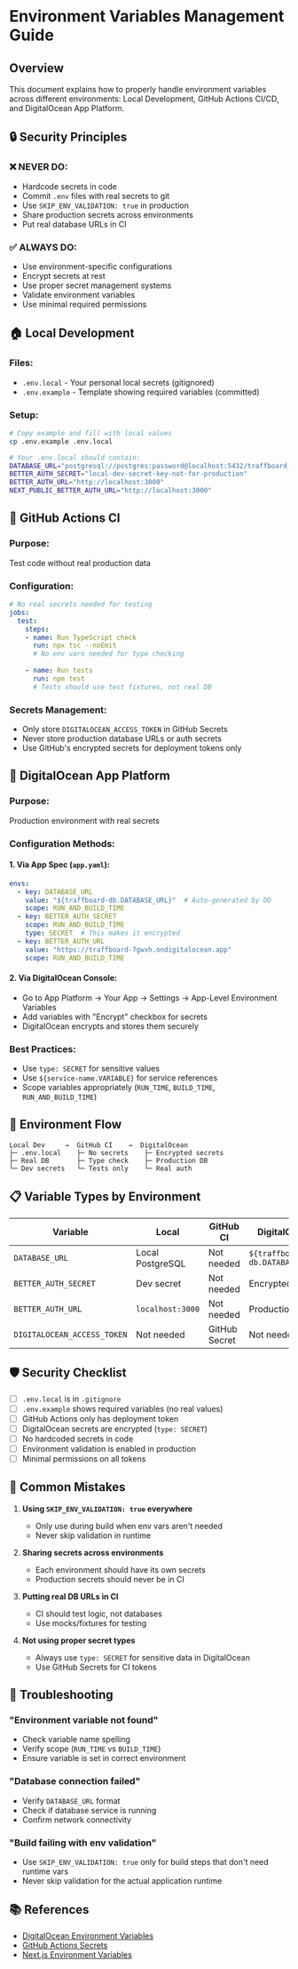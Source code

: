 # Environment Variables Management Guide

## Overview
This document explains how to properly handle environment variables across different environments: Local Development, GitHub Actions CI/CD, and DigitalOcean App Platform.

## 🔒 Security Principles

### ❌ NEVER DO:
- Hardcode secrets in code
- Commit `.env` files with real secrets to git
- Use `SKIP_ENV_VALIDATION: true` in production
- Share production secrets across environments
- Put real database URLs in CI

### ✅ ALWAYS DO:
- Use environment-specific configurations
- Encrypt secrets at rest
- Use proper secret management systems
- Validate environment variables
- Use minimal required permissions

## 🏠 Local Development

### Files:
- `.env.local` - Your personal local secrets (gitignored)
- `.env.example` - Template showing required variables (committed)

### Setup:
```bash
# Copy example and fill with local values
cp .env.example .env.local

# Your .env.local should contain:
DATABASE_URL="postgresql://postgres:password@localhost:5432/traffboard_dev"
BETTER_AUTH_SECRET="local-dev-secret-key-not-for-production"
BETTER_AUTH_URL="http://localhost:3000"
NEXT_PUBLIC_BETTER_AUTH_URL="http://localhost:3000"
```

## 🤖 GitHub Actions CI

### Purpose: 
Test code without real production data

### Configuration:
```yaml
# No real secrets needed for testing
jobs:
  test:
    steps:
    - name: Run TypeScript check
      run: npx tsc --noEmit
      # No env vars needed for type checking
    
    - name: Run tests  
      run: npm test
      # Tests should use test fixtures, not real DB
```

### Secrets Management:
- Only store `DIGITALOCEAN_ACCESS_TOKEN` in GitHub Secrets
- Never store production database URLs or auth secrets
- Use GitHub's encrypted secrets for deployment tokens only

## 🌊 DigitalOcean App Platform

### Purpose:
Production environment with real secrets

### Configuration Methods:

#### 1. Via App Spec (`app.yaml`):
```yaml
envs:
  - key: DATABASE_URL
    value: "${traffboard-db.DATABASE_URL}"  # Auto-generated by DO
    scope: RUN_AND_BUILD_TIME
  - key: BETTER_AUTH_SECRET
    scope: RUN_AND_BUILD_TIME
    type: SECRET  # This makes it encrypted
  - key: BETTER_AUTH_URL
    value: "https://traffboard-7gwxh.ondigitalocean.app"
    scope: RUN_AND_BUILD_TIME
```

#### 2. Via DigitalOcean Console:
- Go to App Platform → Your App → Settings → App-Level Environment Variables
- Add variables with "Encrypt" checkbox for secrets
- DigitalOcean encrypts and stores them securely

### Best Practices:
- Use `type: SECRET` for sensitive values
- Use `${service-name.VARIABLE}` for service references
- Scope variables appropriately (`RUN_TIME`, `BUILD_TIME`, `RUN_AND_BUILD_TIME`)

## 🔄 Environment Flow

```
Local Dev     →  GitHub CI    →  DigitalOcean
├─ .env.local    ├─ No secrets    ├─ Encrypted secrets
├─ Real DB       ├─ Type check    ├─ Production DB  
└─ Dev secrets   └─ Tests only    └─ Real auth
```

## 📋 Variable Types by Environment

| Variable | Local | GitHub CI | DigitalOcean |
|----------|-------|-----------|--------------|
| `DATABASE_URL` | Local PostgreSQL | Not needed | `${traffboard-db.DATABASE_URL}` |
| `BETTER_AUTH_SECRET` | Dev secret | Not needed | Encrypted secret |
| `BETTER_AUTH_URL` | `localhost:3000` | Not needed | Production URL |
| `DIGITALOCEAN_ACCESS_TOKEN` | Not needed | GitHub Secret | Not needed |

## 🛡️ Security Checklist

- [ ] `.env.local` is in `.gitignore`
- [ ] `.env.example` shows required variables (no real values)
- [ ] GitHub Actions only has deployment token
- [ ] DigitalOcean secrets are encrypted (`type: SECRET`)
- [ ] No hardcoded secrets in code
- [ ] Environment validation is enabled in production
- [ ] Minimal permissions on all tokens

## 🚨 Common Mistakes

1. **Using `SKIP_ENV_VALIDATION: true` everywhere**
   - Only use during build when env vars aren't needed
   - Never skip validation in runtime

2. **Sharing secrets across environments**
   - Each environment should have its own secrets
   - Production secrets should never be in CI

3. **Putting real DB URLs in CI**
   - CI should test logic, not databases
   - Use mocks/fixtures for testing

4. **Not using proper secret types**
   - Always use `type: SECRET` for sensitive data in DigitalOcean
   - Use GitHub Secrets for CI tokens

## 🔧 Troubleshooting

### "Environment variable not found"
- Check variable name spelling
- Verify scope (`RUN_TIME` vs `BUILD_TIME`)
- Ensure variable is set in correct environment

### "Database connection failed"
- Verify `DATABASE_URL` format
- Check if database service is running
- Confirm network connectivity

### "Build failing with env validation"
- Use `SKIP_ENV_VALIDATION: true` only for build steps that don't need runtime vars
- Never skip validation for the actual application runtime

## 📚 References

- [DigitalOcean Environment Variables](https://docs.digitalocean.com/products/app-platform/how-to/use-environment-variables/)
- [GitHub Actions Secrets](https://docs.github.com/en/actions/security-guides/encrypted-secrets)
- [Next.js Environment Variables](https://nextjs.org/docs/basic-features/environment-variables)